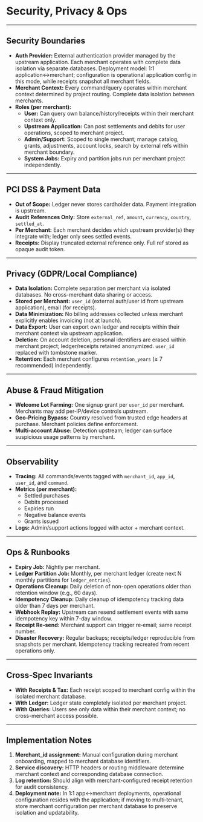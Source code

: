 # Security, Privacy & Ops

---

## Security Boundaries
- **Auth Provider:** External authentication provider managed by the upstream application. Each merchant operates with complete data isolation via separate databases. Deployment model: 1:1 application↔merchant; configuration is operational application config in this mode, while receipts snapshot all merchant fields.
- **Merchant Context:** Every command/query operates within merchant context determined by project routing. Complete data isolation between merchants.
- **Roles (per merchant):**
  - **User:** Can query own balance/history/receipts within their merchant context only.
  - **Upstream Application:** Can post settlements and debits for user operations, scoped to merchant project.
  - **Admin/Support:** Scoped to single merchant; manage catalog, grants, adjustments, account locks, search by external refs within merchant boundary.
  - **System Jobs:** Expiry and partition jobs run per merchant project independently.

---

## PCI DSS & Payment Data
- **Out of Scope:** Ledger never stores cardholder data. Payment integration is upstream.
- **Audit References Only:** Store `external_ref`, `amount`, `currency`, `country`, `settled_at`.
- **Per Merchant:** Each merchant decides which upstream provider(s) they integrate with; ledger only sees settled events.
- **Receipts:** Display truncated external reference only. Full ref stored as opaque audit token.

---

## Privacy (GDPR/Local Compliance)
- **Data Isolation:** Complete separation per merchant via isolated databases. No cross-merchant data sharing or access.
- **Stored per Merchant:** `user_id` (external auth/user id from upstream application), email (for receipts).
- **Data Minimization:** No billing addresses collected unless merchant explicitly enables invoicing (not at launch).
- **Data Export:** User can export own ledger and receipts within their merchant context via upstream application.
- **Deletion:** On account deletion, personal identifiers are erased within merchant project; ledger/receipts retained anonymized. `user_id` replaced with tombstone marker.
- **Retention:** Each merchant configures `retention_years` (≥ 7 recommended) independently.

---

## Abuse & Fraud Mitigation
- **Welcome Lot Farming:** One signup grant per `user_id` per merchant. Merchants may add per‑IP/device controls upstream.
- **Geo‑Pricing Bypass:** Country resolved from trusted edge headers at purchase. Merchant policies define enforcement.
- **Multi‑account Abuse:** Detection upstream; ledger can surface suspicious usage patterns by merchant.

---

## Observability
- **Tracing:** All commands/events tagged with `merchant_id`, `app_id`, `user_id`, and `command`.
- **Metrics (per merchant):**
  - Settled purchases
  - Debits processed
  - Expiries run
  - Negative balance events
  - Grants issued
- **Logs:** Admin/support actions logged with actor + merchant context.

---

## Ops & Runbooks
- **Expiry Job:** Nightly per merchant.
- **Ledger Partition Job:** Monthly, per merchant ledger (create next N monthly partitions for `ledger_entries`).
- **Operations Cleanup:** Daily deletion of non-open operations older than retention window (e.g., 60 days).
- **Idempotency Cleanup:** Daily cleanup of idempotency tracking data older than 7 days per merchant.
- **Webhook Replay:** Upstream can resend settlement events with same idempotency key within 7-day window.
- **Receipt Re‑send:** Merchant support can trigger re‑email; same receipt number.
- **Disaster Recovery:** Regular backups; receipts/ledger reproducible from snapshots per merchant. Idempotency tracking recreated from recent operations only.

---

## Cross‑Spec Invariants
- **With Receipts & Tax:** Each receipt scoped to merchant config within the isolated merchant database.
- **With Ledger:** Ledger state completely isolated per merchant project.
- **With Queries:** Users see only data within their merchant context; no cross-merchant access possible.

---

## Implementation Notes
1. **Merchant_id assignment:** Manual configuration during merchant onboarding, mapped to merchant database identifiers.
2. **Service discovery:** HTTP headers or routing middleware determine merchant context and corresponding database connection.
3. **Log retention:** Should align with merchant-configured receipt retention for audit consistency.
4. **Deployment note:** In 1:1 app↔merchant deployments, operational configuration resides with the application; if moving to multi‑tenant, store merchant configuration per merchant database to preserve isolation and updatability.
